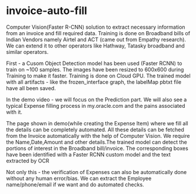 # invoice-auto-fill

Computer Vision(Faster R-CNN) solution to extract necessary information from an invoice and fill required data. 
Training is done on Broadband bills of Indian Vendors namely Airtel and ACT (came out from Empathy research).
We can extend it to other operators like Hathway, Tatasky broadband and similar operators.

First - a Cusom Object Detection model has been used (Faster RCNN) to train on ~100 samples. The images have been resized
to 600x600 during Training to make it faster.
Training is done on Cloud GPU.
The trained model with all artifacts - like the frozen_interface graph, the labelMap pbtxt file
have all been saved.

In the demo video - we will focus on the Prediction part. 
We will also see a typical Expense filling process in my.oracle.com and the pains associated with it.

The page shown in demo(while creating the Expense Item) where we fill all the details can be completely automated.
All these details can be fetched from the Invoice automatically with the help of Computer Vision.
We require the Name,Date,Amount and other details.The trained model can detect the portions of interest in the Broadband bill/invoice.
The corresponding boxes have been identified with a Faster RCNN custom model and the text extracted by OCR

Not only this - the verification of Expenses can also be automatically done without any human error/bias.
We can extract the Employee name/phone/email if we want and do automated checks.

